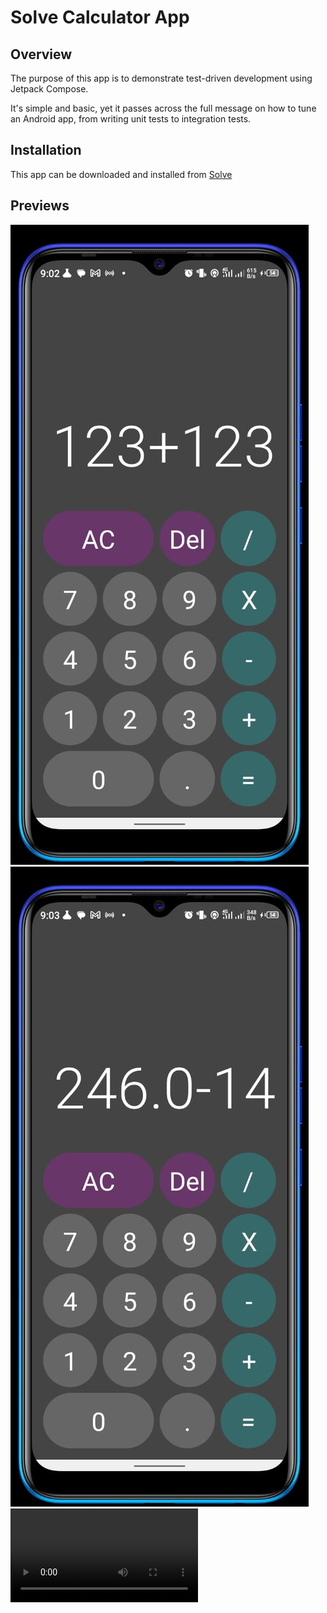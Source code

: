# Solve Calculator App 
## Overview 
The purpose of this app is to demonstrate test-driven development using Jetpack Compose. 

It's simple and basic, yet it passes across the full message on how to tune an Android app, from writing unit tests to integration tests. 

## Installation 
This app can be downloaded and installed from [Solve](https://drive.google.com/file/d/1sjc6xXG9YJAs6wDU5x3Gu10pexRu7GP-/view?usp=sharing)

## Previews 
![image](res/WhatsApp%20Image%202023-07-20%20at%2010.01.57%20AM.jpeg)
![image](res/WhatsApp%20Image%202023-07-20%20at%2010.01.58%20AM.jpeg)
![video](res/WhatsApp%20Video%202023-07-20%20at%209.58.01%20AM.mp4)